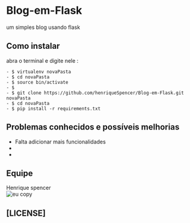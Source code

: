 # Blog-em-Flask
um simples blog usando flask

**Como instalar**
------------------
abra o terminal e digite nele :

	
	- $ virtualenv novaPasta
	- $ cd novaPasta
	- $ source bin/activate
	- $
	- $ git clone https://github.com/henriqueSpencer/Blog-em-Flask.git novaPasta
	- $ cd novaPasta
	- $ pip install -r requirements.txt
	


**Problemas conhecidos e possíveis melhorias**
------------------

- Falta adicionar mais funcionalidades
-
- 

## Equipe
Henrique spencer<br/>
![eu copy](https://user-images.githubusercontent.com/19451652/30993612-2d93c5f6-a486-11e7-93ad-282acad1fb00.jpg)

 
## [LICENSE]
